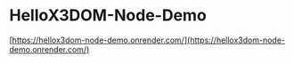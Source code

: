 # HelloX3DOM-Node-Demo

[https://hellox3dom-node-demo.onrender.com/](https://hellox3dom-node-demo.onrender.com/)
